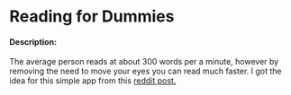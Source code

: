 # Reading for Dummies

#### Description:
The average person reads at about 300 words per a minute, however by removing the need to move your eyes you can read much faster. I got the idea for this simple app from this [reddit post.](https://www.reddit.com/r/gifs/comments/6491gh/speed_reading/)